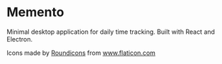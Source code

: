 # Memento
Minimal desktop application for daily time tracking. 
Built with React and Electron. 

Icons made by <a href="https://www.flaticon.com/authors/roundicons" title="Roundicons">Roundicons</a> from <a href="https://www.flaticon.com/" title="Flaticon"> www.flaticon.com</a>